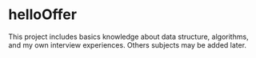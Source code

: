 # helloOffer
This project includes basics knowledge about data structure, algorithms, and my own interview experiences. Others subjects may be added later.
